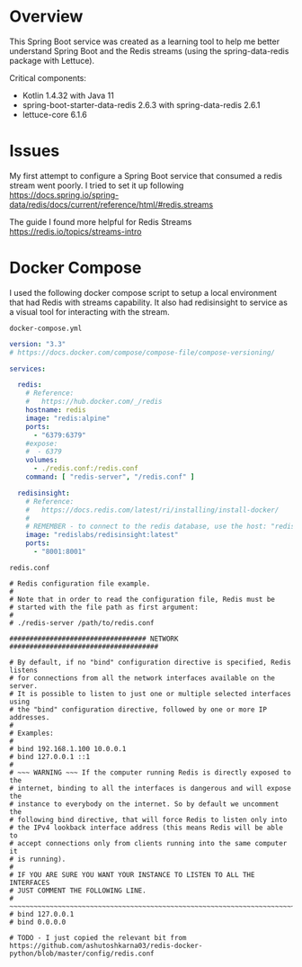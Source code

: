 # Overview

This Spring Boot service was created as a learning tool to help me better understand Spring Boot and the Redis streams (using the spring-data-redis package with Lettuce).

Critical components:
* Kotlin 1.4.32 with Java 11
* spring-boot-starter-data-redis 2.6.3 with spring-data-redis 2.6.1
* lettuce-core 6.1.6

# Issues

My first attempt to configure a Spring Boot service that consumed a redis stream went poorly.
I tried to set it up following https://docs.spring.io/spring-data/redis/docs/current/reference/html/#redis.streams

The guide I found more helpful for Redis Streams https://redis.io/topics/streams-intro

# Docker Compose

I used the following docker compose script to setup a local environment that had Redis with streams capability. 
It also had redisinsight to service as a visual tool for interacting with the stream.

`docker-compose.yml`
```yaml
version: "3.3"
# https://docs.docker.com/compose/compose-file/compose-versioning/

services:

  redis:
    # Reference:
    #   https://hub.docker.com/_/redis
    hostname: redis
    image: "redis:alpine"
    ports:
      - "6379:6379"
    #expose:
    #  - 6379
    volumes:
      - ./redis.conf:/redis.conf
    command: [ "redis-server", "/redis.conf" ]

  redisinsight:
    # Reference:
    #   https://docs.redis.com/latest/ri/installing/install-docker/
    #
    # REMEMBER - to connect to the redis database, use the host: "redis"
    image: "redislabs/redisinsight:latest"
    ports:
      - "8001:8001"
```

`redis.conf`
```text
# Redis configuration file example.
#
# Note that in order to read the configuration file, Redis must be
# started with the file path as first argument:
#
# ./redis-server /path/to/redis.conf

################################## NETWORK #####################################

# By default, if no "bind" configuration directive is specified, Redis listens
# for connections from all the network interfaces available on the server.
# It is possible to listen to just one or multiple selected interfaces using
# the "bind" configuration directive, followed by one or more IP addresses.
#
# Examples:
#
# bind 192.168.1.100 10.0.0.1
# bind 127.0.0.1 ::1
#
# ~~~ WARNING ~~~ If the computer running Redis is directly exposed to the
# internet, binding to all the interfaces is dangerous and will expose the
# instance to everybody on the internet. So by default we uncomment the
# following bind directive, that will force Redis to listen only into
# the IPv4 lookback interface address (this means Redis will be able to
# accept connections only from clients running into the same computer it
# is running).
#
# IF YOU ARE SURE YOU WANT YOUR INSTANCE TO LISTEN TO ALL THE INTERFACES
# JUST COMMENT THE FOLLOWING LINE.
# ~~~~~~~~~~~~~~~~~~~~~~~~~~~~~~~~~~~~~~~~~~~~~~~~~~~~~~~~~~~~~~~~~~~~~~~~
# bind 127.0.0.1
# bind 0.0.0.0

# TODO - I just copied the relevant bit from https://github.com/ashutoshkarna03/redis-docker-python/blob/master/config/redis.conf

```